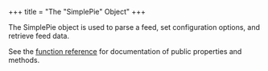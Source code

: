 +++
title = "The \"SimplePie\" Object"
+++

The SimplePie object is used to parse a feed, set configuration options, and retrieve feed data.

See the <a href="@/wiki/function_reference.md#simplepie" class="wikilink2" title="function_reference">function reference</a> for documentation of public properties and methods.

